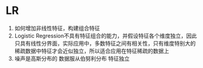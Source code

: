 # LR
1. 如何增加非线性特征，构建组合特征
2. Logistic Regression不具有特征组合的能力，并假设特征各个维度独立，因此只具有线性分界面，实际应用中，多数特征之间有相关性，只有维度特别大的稀疏数据中特征才会近似独立，所以适合应用在特征稀疏的数据上
3. 噪声是高斯分布的
数据服从伯努利分布
特征独立
